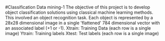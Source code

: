 #Classification
Data mining-1 
The objective of this project is to develop object classification solutions using classical machine learning methods.
This involved an object recognition task. 
Each object is represented by a 28x28 dimensional image in a single 'flattened' 784 dimensional vector with an associated label (+1 or -1).
Xtrain: Training Data (each row is a single image) 
Ytrain: Training labels
Xtest: Test labels (each row is a single image)
